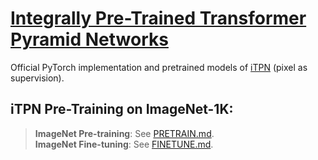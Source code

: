 # [Integrally Pre-Trained Transformer Pyramid Networks](https://arxiv.org/abs/2106.08254)

Official PyTorch implementation and pretrained models of [iTPN](https://arxiv.org/pdf/2211.12735.pdf) (pixel as supervision).

## iTPN Pre-Training on ImageNet-1K: 


> **ImageNet Pre-training**: See [PRETRAIN.md](PRETRAIN.md).\
> **ImageNet Fine-tuning**: See [FINETUNE.md](FINETUNE.md).
